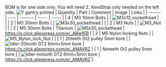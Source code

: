 BOM is for one side only. You will need 2. XendStop only needed on the left side.
![Y gantry printed](https://user-images.githubusercontent.com/37383368/137656992-d3bec6f1-1655-4f43-b02f-55e15b6b0665.gif)
| Quantity | Part                         | Comment              | Image  | Links  |
| ------ | ----                           | -------              | -----  | -----	|
| 4       | M3 10mm Bolts                |                      | ![M3x10_sockethead](https://user-images.githubusercontent.com/37383368/137555951-bb03f918-6a68-4438-8133-c0722c0724b8.png)	        | |
| 2       | M3 30mm Bolts                |                      | ![M3x30_sockethead](https://user-images.githubusercontent.com/37383368/137555991-525f57f0-da1a-4922-9bb3-4b5c6d637cf9.png)	        | |
| 2       | M3      Nuts                 |                      |	![M3_Nut](https://user-images.githubusercontent.com/37383368/137556074-d3ab0e36-4beb-4c0f-bf44-8c958c22835d.png)        | |
| 2       | M5 30mm Bolts                | Titanium             | ![M5x30_sockethead](https://user-images.githubusercontent.com/37383368/137568142-ad0c4a68-35b8-401d-95d4-b38016f7dc2f.png)  | https://s.click.aliexpress.com/e/_ABwfEB |
| 2       | M5 	  Nylon locking Nuts     |	                    | ![M5_Nylon_lock_Nut](https://user-images.githubusercontent.com/37383368/137568209-927231b1-e53c-4e20-9e5d-87a42bd3776d.png)       | |
| 1       | 20teeth Gt2 pulley 5mm bore  |                      |![Idler-20tooth GT2 6mm+5mm bore](https://user-images.githubusercontent.com/37383368/137568220-210812a1-030e-484e-b300-b46fc85ad540.png)	        | https://s.click.aliexpress.com/e/_AMAVRZ |
| 1       | Noteeth Gt2 pulley 5mm bore  |                      |	 ![Idler-notooth GT2 6mm+5mm bore](https://user-images.githubusercontent.com/37383368/137568225-e9d932f8-454c-4998-83cd-08d55784b56d.png)       | https://s.click.aliexpress.com/e/_AMAVRZ |
